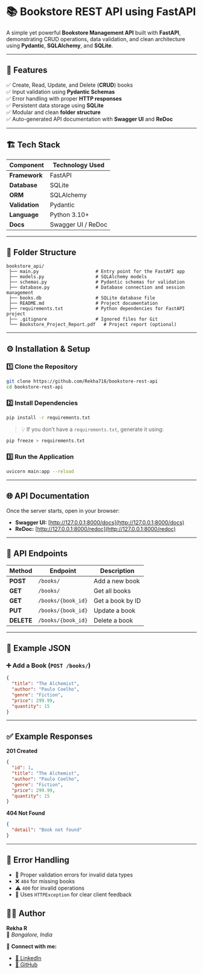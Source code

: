 # 📚 **Bookstore REST API using FastAPI**

A simple yet powerful **Bookstore Management API** built with **FastAPI**, demonstrating CRUD operations, data validation, and clean architecture using **Pydantic**, **SQLAlchemy**, and **SQLite**.

---

## 🚀 **Features**
✅ Create, Read, Update, and Delete (**CRUD**) books  
✅ Input validation using **Pydantic Schemas**  
✅ Error handling with proper **HTTP responses**  
✅ Persistent data storage using **SQLite**  
✅ Modular and clean **folder structure**  
✅ Auto-generated API documentation with **Swagger UI** and **ReDoc**

---

## 🏗️ **Tech Stack**

| Component      | Technology Used     |
|----------------|--------------------|
| **Framework**  | FastAPI            |
| **Database**   | SQLite             |
| **ORM**        | SQLAlchemy         |
| **Validation** | Pydantic           |
| **Language**   | Python 3.10+       |
| **Docs**       | Swagger UI / ReDoc |

---

## 📁 **Folder Structure**

```
bookstore_api/
 ├── main.py                     # Entry point for the FastAPI app
 ├── models.py                   # SQLAlchemy models
 ├── schemas.py                  # Pydantic schemas for validation
 ├── database.py                 # Database connection and session management
 ├── books.db                    # SQLite database file
 ├── README.md                   # Project documentation
 ├── requirements.txt            # Python dependencies for FastAPI project
 ├── .gitignore                  # Ignored files for Git
 └── Bookstore_Project_Report.pdf   # Project report (optional)

```

---

## ⚙️ **Installation & Setup**

### 1️⃣ Clone the Repository
```bash
git clone https://github.com/Rekha718/bookstore-rest-api
cd bookstore-rest-api
```

### 2️⃣ Install Dependencies
```bash
pip install -r requirements.txt
```

> 💡 If you don’t have a `requirements.txt`, generate it using:
```bash
pip freeze > requirements.txt
```


### 3️⃣ Run the Application
```bash
uvicorn main:app --reload
```

---

## 🌐 **API Documentation**

Once the server starts, open in your browser:

- **Swagger UI:** [http://127.0.0.1:8000/docs](http://127.0.0.1:8000/docs)  
- **ReDoc:** [http://127.0.0.1:8000/redoc](http://127.0.0.1:8000/redoc)

---

## 🧩 **API Endpoints**

| Method | Endpoint | Description |
|--------|-----------|-------------|
| **POST** | `/books/` | Add a new book |
| **GET** | `/books/` | Get all books |
| **GET** | `/books/{book_id}` | Get a book by ID |
| **PUT** | `/books/{book_id}` | Update a book |
| **DELETE** | `/books/{book_id}` | Delete a book |

---

## 🧠 **Example JSON**

### ➕ Add a Book (`POST /books/`)
```json
{
  "title": "The Alchemist",
  "author": "Paulo Coelho",
  "genre": "Fiction",
  "price": 299.99,
  "quantity": 15
}
```

---

## ✅ **Example Responses**

**201 Created**
```json
{
  "id": 1,
  "title": "The Alchemist",
  "author": "Paulo Coelho",
  "genre": "Fiction",
  "price": 299.99,
  "quantity": 15
}
```

**404 Not Found**
```json
{
  "detail": "Book not found"
}
```

---

## 🧰 **Error Handling**

- 🚫 Proper validation errors for invalid data types  
- ❌ `404` for missing books  
- ⚠️ `400` for invalid operations  
- 💬 Uses `HTTPException` for clear client feedback  


## 👩‍💻 **Author**

**Rekha R**  
📍 *Bangalore, India*  

🔗 **Connect with me:**  
- [💼 LinkedIn](https://www.linkedin.com/in/rekhar1/)  
- [🧠 GitHub](https://github.com/Rekha718?tab=repositories)
